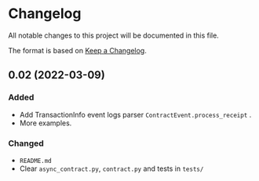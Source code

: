 # Changelog

All notable changes to this project will be documented in this file.

The format is based on [Keep a Changelog](https://keepachangelog.com/en/1.0.0/).

## 0.02 (2022-03-09)

### Added
* Add TransactionInfo event logs parser `ContractEvent.process_receipt` .
* More examples.

### Changed
* `README.md`
* Clear `async_contract.py`, `contract.py` and tests in `tests/`
